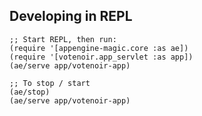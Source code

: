 ## Developing in REPL ##

    ;; Start REPL, then run:
    (require '[appengine-magic.core :as ae])
    (require '[votenoir.app_servlet :as app])
    (ae/serve app/votenoir-app)

    ;; To stop / start
    (ae/stop)
    (ae/serve app/votenoir-app)
    